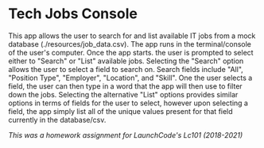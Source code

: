 # Tech Jobs Console

This app allows the user to search for and list available IT jobs from a mock database (./resources/job_data.csv).
The app runs in the terminal/console of the user's computer. Once the app starts. the user is prompted
to select either to "Search" or "List" available jobs. Selecting the "Search" option allows the user
to select a field to search on. Search fields include "All", "Position Type", "Employer", "Location",
and "Skill". One the user selects a field, the user can then type in a word that the app will then use to
filter down the jobs. Selecting the alternative "List" options provides similar options in terms of
fields for the user to select, however upon selecting a field, the app simply list all of the
unique values present for that field currently in the database/csv.

*This was a homework assignment for LaunchCode's Lc101 (2018-2021)*